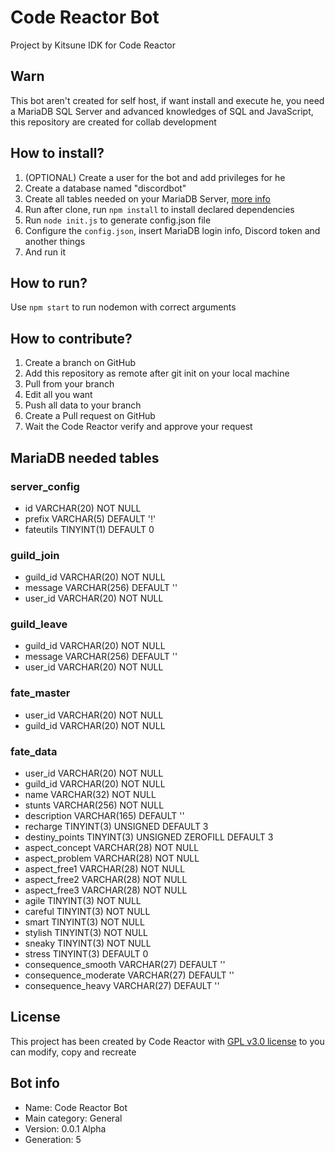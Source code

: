 # Code Reactor Bot
Project by Kitsune IDK for Code Reactor

## Warn

This bot aren't created for self host, if want install and execute he, you need a MariaDB SQL Server and advanced knowledges of SQL and JavaScript, this repository are created for collab development

## How to install?

1. (OPTIONAL) Create a user for the bot and add privileges for he
2. Create a database named "discordbot"
3. Create all tables needed on your MariaDB Server, [more info](https://github.com/CodeReactorInc/codereactor-bot#mariadb-needed-tables)
4. Run after clone, run ``npm install`` to install declared dependencies
5. Run ``node init.js`` to generate config.json file
6. Configure the ``config.json``, insert MariaDB login info, Discord token and another things
7. And run it

## How to run?

Use ``npm start`` to run nodemon with correct arguments

## How to contribute?

1. Create a branch on GitHub
2. Add this repository as remote after git init on your local machine
3. Pull from your branch
4. Edit all you want
5. Push all data to your branch
6. Create a Pull request on GitHub
7. Wait the Code Reactor verify and approve your request

## MariaDB needed tables

### server_config

- id VARCHAR(20) NOT NULL
- prefix VARCHAR(5) DEFAULT '!'
- fateutils TINYINT(1) DEFAULT 0

### guild_join

- guild_id VARCHAR(20) NOT NULL
- message VARCHAR(256) DEFAULT ''
- user_id VARCHAR(20) NOT NULL

### guild_leave

- guild_id VARCHAR(20) NOT NULL
- message VARCHAR(256) DEFAULT ''
- user_id VARCHAR(20) NOT NULL

### fate_master

- user_id VARCHAR(20) NOT NULL
- guild_id VARCHAR(20) NOT NULL

### fate_data

- user_id VARCHAR(20) NOT NULL
- guild_id VARCHAR(20) NOT NULL
- name VARCHAR(32) NOT NULL
- stunts VARCHAR(256) NOT NULL
- description VARCHAR(165) DEFAULT ''
- recharge TINYINT(3) UNSIGNED DEFAULT 3
- destiny_points TINYINT(3) UNSIGNED ZEROFILL DEFAULT 3
- aspect_concept VARCHAR(28) NOT NULL
- aspect_problem VARCHAR(28) NOT NULL
- aspect_free1 VARCHAR(28) NOT NULL
- aspect_free2 VARCHAR(28) NOT NULL
- aspect_free3 VARCHAR(28) NOT NULL
- agile TINYINT(3) NOT NULL
- careful TINYINT(3) NOT NULL
- smart TINYINT(3) NOT NULL
- stylish TINYINT(3) NOT NULL
- sneaky TINYINT(3) NOT NULL
- stress TINYINT(3) DEFAULT 0
- consequence_smooth VARCHAR(27) DEFAULT ''
- consequence_moderate VARCHAR(27) DEFAULT ''
- consequence_heavy VARCHAR(27) DEFAULT ''

## License

This project has been created by Code Reactor with [GPL v3.0 license](https://github.com/CodeReactorInc/codereactor-bot/blob/master/LICENSE.txt) to you can modify, copy and recreate

## Bot info

- Name: Code Reactor Bot
- Main category: General
- Version: 0.0.1 Alpha
- Generation: 5
